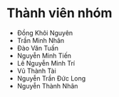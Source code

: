 <!DOCTYPE html>
<html>
<head>
       <title> Thử </title>
       <meta charset="utf-8">
      <meta name="viewport" content="width=device-width, initial-scale=1.0">
<style>
  body {
        background-image: url('https://suachualaptop24h.com/upload_images/images/2021/05/02/2561184c0d83292e2814a8db5dfe49e1.jpg');
      }
</style>

<style>   
    .menu{
    }
    .menu >li{cursor: pointer;
    }
    .submenu {
            display: none;
        }
</style> 
</head>      
<body>     
       <h1>Thành viên nhóm </h1>
      <ul class="menu">
        <li onclick="togglesubmenu('menu1')"> Đồng Khôi Nguyên</li>
        <ul class="submenu" id="menu1">
              <li><img src="G:\test2\ảnh\z6066512466475_e055df154f89161a27f5319c67186801.jpg" alt="Nguyên" width="500" height="500">
              <li>Biệt danh: Thánh bú liếm</li>
              <li>Tuổi: 17</li>
              <li>Sở thích: Chơi game,chơi bóng truyền</li>
              <li>Sở trường: Cầm support "KS" mạng của đồng đội</li>
              <li>Ước mơ: ???? </li>
              <li><a href="https://www.facebook.com/profile.php?id=100073763148315">Facebook</a>
      </ul>
       <li onclick="togglesubmenu('menu2')"> Trần Minh Nhân</li>
       <ul class="submenu" id="menu2">
              <li> <img src="G:\test2\ảnh\z6067434443067_9fc297337a673b1f88f7dc04717560ee.jpg" alt="Nhân" width="500" height="500"></li>
              <li>Biệt danh: Minh Béo</li>
              <li>Tuổi: 17</li>
              <li>Sở thích: Chơi game</li>
              <li>Sở trường: Ngủ </li>
              <li>Ước mơ: Làm hốc trưởng </li>
              <li><a href="https://www.facebook.com/M.Nhan02">Facebook</a>
      </ul>
        <li onclick="togglesubmenu('menu3')"> Đào Văn Tuấn</li>
        <ul class="submenu" id="menu3">
              <li><img src="G:\test2\ảnh\z5998917991068_5dcae223ef743f1d89f968ca3b8c9afc.jpg" alt="Tuấn" width="500" height="500">
              <li>Biệt danh: Tuấn Đỉ</li>
              <li>Tuổi: 17</li>
              <li>Sở thích: Xem và sưu tầm anime</li>
              <li>Sở trường: Chủ công đập bóng bao cắm</li>
              <li>Ước mơ: Được phú bà bao nuôi </li>
              <li><a href="https://www.facebook.com/profile.php?id=100051225022544&mibextid=ZbWKwL">Facebook</a>
      </ul>
       <li onclick="togglesubmenu('menu4')"> Nguyễn Minh Tiến</li>
       <ul class="submenu" id='menu4'>
              <li> <img src="G:\test2\ảnh\z6067903364859_11594760418f89d73ae7ddea1ab9477d.jpg" alt="Tiến" width="500" height="500"></li>
              <li>Biệt danh: Tiến bịp</li>
              <li>Tuổi: 22</li>
              <li>Sở thích: Chơi game,đi du lịch</li>
              <li>Sở trường: Game </li>
              <li>Ước mơ: ????</li>
              <li><a href="https://www.facebook.com/profile.php?id=100049305885122">Facebook</a>
      </ul>
        <li onclick="togglesubmenu('menu5')"> Lê Nguyễn Minh Trí</li>
        <ul class="submenu" id="menu5">
              <li><img src="G:\test2\ảnh\z6067850954027_7d2070014a3b2f82268698a4c210b5d0.jpg"
                alt="Trí" width="500" height="500">
              <li>Biệt danh: Trí điếm</li>
              <li>Tuổi: 17</li>
              <li>Sở thích: Vẽ,nghe nhạc</li>
              <li>Sở trường: Vẽ</li>
              <li>Ước mơ: Làm đại gia</li>
      </ul>
        <li onclick="togglesubmenu('menu6')"> Vũ Thành Tài</li>
        <ul class="submenu" id="menu6">
              <li><img src="G:\test2\ảnh\z6067807685401_7c5d362ad0cf79fddabd05ab41568137.jpg" alt="Tài" width="500" height="500">
              <li>Biệt danh:????</li>
              <li>Tuổi: 17</li>
              <li>Sở thích:????</li>
              <li>Sở trường:????</li>
              <li>Ước mơ:????</li>
      </ul> 
        <li onclick="togglesubmenu('menu7')"> Nguyễn Trần Đức Long</li>
        <ul class="submenu" id="menu7">
              <li><img src="G:\test2\ảnh\z6067805684432_7f1616e28cb3d1af8b401ed054cd9f80.jpg" alt="Long" width="500" height="500">
              <li>Biệt danh:????</li>
              <li>Tuổi: 17</li>
              <li>Sở thích: Chơi cầu lông</li> 
              <li>Sở trường: Đập cầu</li>
              <li>Ước mơ: Vận động viên cầu lông</li>
              <li></li>
      </ul>
        <li onclick="togglesubmenu('menu8')"> Nguyễn Thành Nhân</li>
        <ul class="submenu" id="menu8">
              <li><img src="G:\test2\ảnh\z6067812089619_b840d5b4915c98339f80c69f10cae39b.jpg" alt="Nhân lùn" width="500" height="500">
              <li>Biệt danh: Nhân lùn</li>
              <li>Tuổi: 17</li>
              <li>Sở thích: Chơi cầu lông</li>
              <li>Sở trường: Nấu ăn </li>
              <li>Ước mơ: Trở thành anh điện lạnh may mắn</li>
              <li><a href="https://www.facebook.com/profile.php?id=100065595501512&mibextid=ZbWKwL">Facebook</a>
 <script>
        function togglesubmenu(id) {
            const submenu = document.getElementById(id);
            if (submenu.style.display === "none" || submenu.style.display === "") {
                submenu.style.display = "block"; 
            }else{  
                submenu.style.display = "none"; 
            }
        }
    </script>
</body>      
</html>

